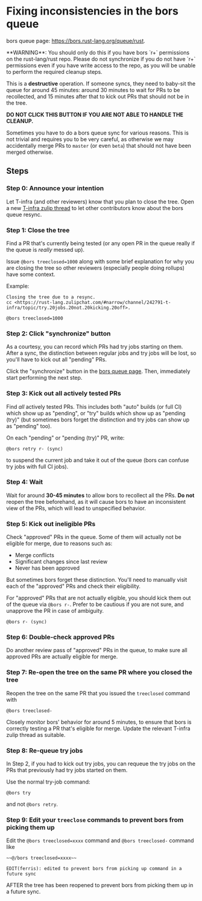 # Fixing inconsistencies in the bors queue

bors queue page: <https://bors.rust-lang.org/queue/rust>.

<div class="warning">
**WARNING**: You should only do this if you have bors `r+` permissions on the
rust-lang/rust repo. Please do not synchronize if you do not have `r+` permissions
even if you have write access to the repo, as you will be unable to perform the
required cleanup steps.

This is a **destructive** operation. If someone syncs, they need to
baby-sit the queue for around 45 minutes: around 30 minutes to wait for PRs to
be recollected, and 15 minutes after that to kick out PRs that should not be in
the tree.

**DO NOT CLICK THIS BUTTON IF YOU ARE NOT ABLE TO HANDLE THE CLEANUP.**
</div>

Sometimes you have to do a bors queue sync for various reasons. This is not
trivial and requires you to be very careful, as otherwise we may accidentally
merge PRs to `master` (or even `beta`) that should not have been merged
otherwise.

## Steps

### Step 0: Announce your intention

Let T-infra (and other reviewers) know that you plan to close the tree. Open a
new [T-infra zulip
thread](https://rust-lang.zulipchat.com/#narrow/channel/242791-t-infra) to let
other contributors know about the bors queue resync.

### Step 1: Close the tree

Find a PR that's currently being tested (or any open PR in the queue really if
the queue is *really* messed up).

Issue `@bors treeclosed=1000` along with some brief explanation for why you are
closing the tree so other reviewers (especially people doing rollups) have some
context.

Example:

```text
Closing the tree due to a resync.
cc <https://rust-lang.zulipchat.com/#narrow/channel/242791-t-infra/topic/try.20jobs.20not.20kicking.20off>.

@bors treeclosed=1000
```

### Step 2: Click "synchronize" button

As a courtesy, you can record which PRs had try jobs starting on them. After a
sync, the distinction between regular jobs and try jobs will be lost, so you'll
have to kick out all "pending" PRs.

Click the "synchronize" button in the [bors queue page][bors-queue]. Then,
immediately start performing the next step.

### Step 3: Kick out all actively tested PRs

Find *all* actively tested PRs. This includes both "auto" builds (or full CI)
which show up as "pending", or "try" builds which show up as "pending (try)"
(but sometimes bors forget the distinction and try jobs can show up as "pending"
too).

On each "pending" or "pending (try)" PR, write:

```text
@bors retry r- (sync)
```

to suspend the current job and take it out of the queue (bors can confuse try
jobs with full CI jobs).

### Step 4: Wait

Wait for around **30-45 minutes** to allow bors to recollect all the PRs. **Do
not** reopen the tree beforehand, as it will cause bors to have an inconsistent
view of the PRs, which will lead to unspecified behavior.

### Step 5: Kick out ineligible PRs

Check "approved" PRs in the queue. Some of them will actually not be eligible
for merge, due to reasons such as:

- Merge conflicts
- Significant changes since last review
- Never has been approved

But sometimes bors forget these distinction. You'll need to manually visit each
of the "approved" PRs and check their eligibility.

For "approved" PRs that are not actually eligible, you should kick them out of
the queue via `@bors r-`. Prefer to be cautious if you are not sure, and
unapprove the PR in case of ambiguity.

```text
@bors r- (sync)
```

### Step 6: Double-check approved PRs

Do another review pass of "approved" PRs in the queue, to make sure all approved
PRs are actually eligible for merge.

### Step 7: Re-open the tree on the same PR where you closed the tree

Reopen the tree on the same PR that you issued the `treeclosed` command with

```text
@bors treeclosed-
```

Closely monitor bors' behavior for around 5 minutes, to ensure that bors is
correctly testing a PR that's eligible for merge. Update the relevant T-infra
zulip thread as suitable.

### Step 8: Re-queue try jobs

In Step 2, if you had to kick out try jobs, you can requeue the try jobs on the
PRs that previously had try jobs started on them.

Use the normal try-job command:

```text
@bors try
```

and not `@bors retry`.

### Step 9: Edit your `treeclose` commands to prevent bors from picking them up

Edit the `@bors treeclosed=xxxx` command and `@bors treeclosed-` command like

```text
~~@/bors treeclosed=xxxx~~

EDIT(ferris): edited to prevent bors from picking up command in a future sync
```

AFTER the tree has been reopened to prevent bors from picking them up in a
future sync.

[bors-queue]: https://bors.rust-lang.org/queue/rust
